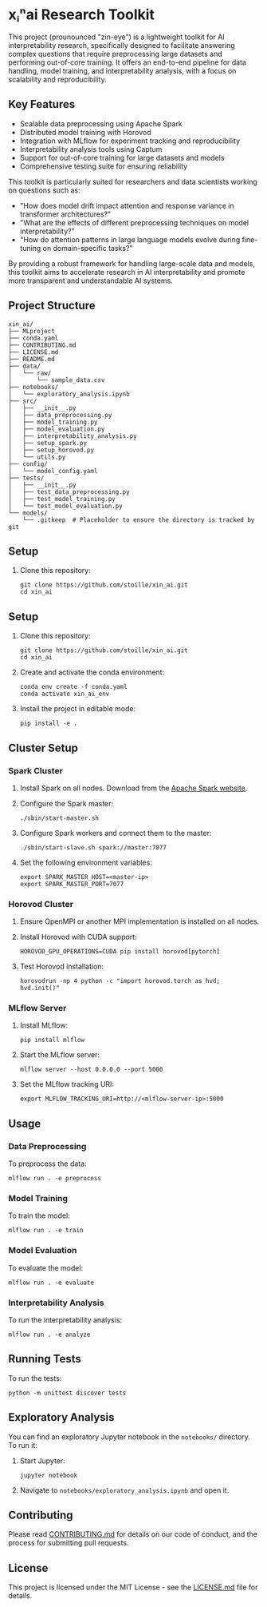 # xᵢⁿai Research Toolkit

This project (prounounced "zin-eye") is a lightweight toolkit for AI interpretability research, specifically designed to facilitate answering complex questions that require preprocessing large datasets and performing out-of-core training. It offers an end-to-end pipeline for data handling, model training, and interpretability analysis, with a focus on scalability and reproducibility.

## Key Features

- Scalable data preprocessing using Apache Spark
- Distributed model training with Horovod
- Integration with MLflow for experiment tracking and reproducibility
- Interpretability analysis tools using Captum
- Support for out-of-core training for large datasets and models
- Comprehensive testing suite for ensuring reliability

This toolkit is particularly suited for researchers and data scientists working on questions such as:
- "How does model drift impact attention and response variance in transformer architectures?"
- "What are the effects of different preprocessing techniques on model interpretability?"
- "How do attention patterns in large language models evolve during fine-tuning on domain-specific tasks?"

By providing a robust framework for handling large-scale data and models, this toolkit aims to accelerate research in AI interpretability and promote more transparent and understandable AI systems.

## Project Structure

```
xin_ai/
├── MLproject
├── conda.yaml
├── CONTRIBUTING.md
├── LICENSE.md
├── README.md
├── data/
│   └── raw/
│       └── sample_data.csv
├── notebooks/
│   └── exploratory_analysis.ipynb
├── src/
│   ├── __init__.py
│   ├── data_preprocessing.py
│   ├── model_training.py
│   ├── model_evaluation.py
│   ├── interpretability_analysis.py
│   ├── setup_spark.py
│   ├── setup_horovod.py
│   └── utils.py
├── config/
│   └── model_config.yaml
├── tests/
│   ├── __init__.py
│   ├── test_data_preprocessing.py
│   ├── test_model_training.py
│   └── test_model_evaluation.py
└── models/
    └── .gitkeep  # Placeholder to ensure the directory is tracked by git
```

## Setup

1. Clone this repository:
   ```
   git clone https://github.com/stoille/xin_ai.git
   cd xin_ai
   ```

## Setup

1. Clone this repository:
   ```
   git clone https://github.com/stoille/xin_ai.git
   cd xin_ai
   ```

2. Create and activate the conda environment:
   ```
   conda env create -f conda.yaml
   conda activate xin_ai_env
   ```

3. Install the project in editable mode:
   ```
   pip install -e .
   ```

## Cluster Setup

### Spark Cluster

1. Install Spark on all nodes. Download from the [Apache Spark website](https://spark.apache.org/downloads.html).

2. Configure the Spark master:
   ```
   ./sbin/start-master.sh
   ```

3. Configure Spark workers and connect them to the master:
   ```
   ./sbin/start-slave.sh spark://master:7077
   ```

4. Set the following environment variables:
   ```
   export SPARK_MASTER_HOST=<master-ip>
   export SPARK_MASTER_PORT=7077
   ```

### Horovod Cluster

1. Ensure OpenMPI or another MPI implementation is installed on all nodes.

2. Install Horovod with CUDA support:
   ```
   HOROVOD_GPU_OPERATIONS=CUDA pip install horovod[pytorch]
   ```

3. Test Horovod installation:
   ```
   horovodrun -np 4 python -c "import horovod.torch as hvd; hvd.init()"
   ```

### MLflow Server

1. Install MLflow:
   ```
   pip install mlflow
   ```

2. Start the MLflow server:
   ```
   mlflow server --host 0.0.0.0 --port 5000
   ```

3. Set the MLflow tracking URI:
   ```
   export MLFLOW_TRACKING_URI=http://<mlflow-server-ip>:5000
   ```

## Usage

### Data Preprocessing

To preprocess the data:

```
mlflow run . -e preprocess
```

### Model Training

To train the model:

```
mlflow run . -e train
```

### Model Evaluation

To evaluate the model:

```
mlflow run . -e evaluate
```

### Interpretability Analysis

To run the interpretability analysis:

```
mlflow run . -e analyze
```

## Running Tests

To run the tests:

```
python -m unittest discover tests
```

## Exploratory Analysis

You can find an exploratory Jupyter notebook in the `notebooks/` directory. To run it:

1. Start Jupyter:
   ```
   jupyter notebook
   ```

2. Navigate to `notebooks/exploratory_analysis.ipynb` and open it.

## Contributing

Please read [CONTRIBUTING.md](CONTRIBUTING.md) for details on our code of conduct, and the process for submitting pull requests.

## License

This project is licensed under the MIT License - see the [LICENSE.md](LICENSE.md) file for details.